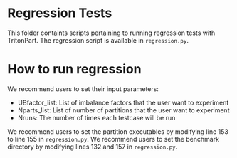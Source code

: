 # Regression Tests

This folder containts scripts pertaining to running regression tests with TritonPart. The regression script is available in ```regression.py```. 

# How to run regression

We recommend users to set their input parameters:
- UBfactor_list: List of imbalance factors that the user want to experiment 
- Nparts_list: List of number of partitions that the user want to experiment 
- Nruns: The number of times each testcase will be run

We recommend users to set the partition executables by modifying line 153 to line 155 in ```regression.py```. 
We recommend users to set the benchmark directory by modifying lines 132 and 157 in ```regression.py```. 
